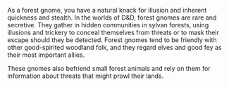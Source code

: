 As a forest gnome, you have a natural knack for illusion
and inherent quickness and stealth. In the worlds of
D&D, forest gnomes are rare and secretive. They gather
in hidden communities in sylvan forests, using illusions
and trickery to conceal themselves from threats or
to mask their escape should they be detected. Forest
gnomes tend to be friendly with other good-spirited
woodland folk, and they regard elves and good fey as
their most important allies. 

These gnomes also befriend small forest animals and rely on 
them for information about threats that might prowl their lands. 
